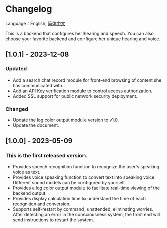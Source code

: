 # Changelog

Language：English, [简体中文](/CHANGELOG_zh-CN.md)

This is a backend that configures her hearing and speech. 
You can also choose your favorite backend and configure her unique hearing and voice.

## [1.0.1] - 2023-12-08

### Updated

- Add a search chat record module for front-end browsing of content she has communicated with.
- Add an API Key verification module to control access authorization.
- Added SSL support for public network security deployment.

### Changed
- Update the log color output module version to v1.0.
- Update the document.

## [1.0.0] - 2023-05-09

### This is the first released version.

- Provides speech recognition function to recognize the user's speaking voice as text.
- Provides voice speaking function to convert text into speaking voice. Different sound models can be configured by yourself.
- Provides a log color output module to facilitate real-time viewing of the backend output.
- Provides display calculation time to understand the time of each recognition and conversion.
- Supports self-restart by command, unattended, eliminating worries. After detecting an error in the consciousness system, the front end will send instructions to restart the system.